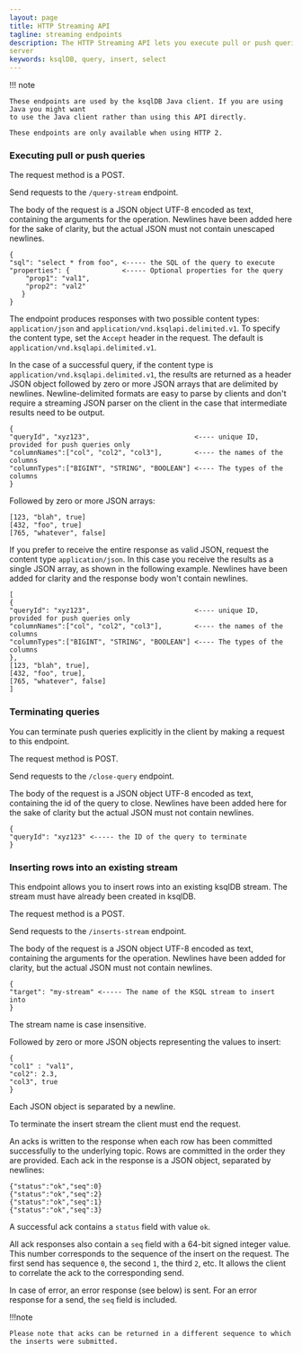 ```yaml
---
layout: page
title: HTTP Streaming API
tagline: streaming endpoints
description: The HTTP Streaming API lets you execute pull or push queries and stream inserts to the
server
keywords: ksqlDB, query, insert, select
---
```


!!! note

    These endpoints are used by the ksqlDB Java client. If you are using Java you might want
    to use the Java client rather than using this API directly.

    These endpoints are only available when using HTTP 2.

### Executing pull or push queries

The request method is a POST.

Send requests to the `/query-stream` endpoint.

The body of the request is a JSON object UTF-8 encoded as text, containing the arguments for the
operation. Newlines have been added here for the sake of clarity, but the actual JSON must not contain
 unescaped newlines.

```
{
"sql": "select * from foo", <----- the SQL of the query to execute
"properties": {             <----- Optional properties for the query
    "prop1": "val1",
    "prop2": "val2"
   }
}

```

The endpoint produces responses with two possible content types: `application/json` and
`application/vnd.ksqlapi.delimited.v1`. To specify the content type, set the `Accept`
header in the request. The default is `application/vnd.ksqlapi.delimited.v1`.

In the case of a successful query, if the content type is `application/vnd.ksqlapi.delimited.v1`,
the results are returned as a header JSON object followed by zero or more JSON arrays
that are delimited by newlines. Newline-delimited formats are easy to parse by clients and don't require
a streaming JSON parser on the client in the case that intermediate results need to be output.

```
{
"queryId", "xyz123",                          <---- unique ID, provided for push queries only
"columnNames":["col", "col2", "col3"],        <---- the names of the columns
"columnTypes":["BIGINT", "STRING", "BOOLEAN"] <---- The types of the columns
}
```

Followed by zero or more JSON arrays:

```
[123, "blah", true]
[432, "foo", true]
[765, "whatever", false]
```

If you prefer to receive the entire response as valid JSON, request the
content type `application/json`. In this case you receive the results as a single JSON
array, as shown in the following example. Newlines have been added for clarity and the response body
won't contain newlines.

```
[
{
"queryId": "xyz123",                          <---- unique ID, provided for push queries only
"columnNames":["col", "col2", "col3"],        <---- the names of the columns
"columnTypes":["BIGINT", "STRING", "BOOLEAN"] <---- The types of the columns
},
[123, "blah", true],
[432, "foo", true],
[765, "whatever", false]
]
```

### Terminating queries

You can terminate push queries explicitly in the client by making a request to this endpoint.

The request method is POST.

Send requests to the `/close-query` endpoint.

The body of the request is a JSON object UTF-8 encoded as text, containing the id of the 
query to close. Newlines have been added here for the sake of clarity but the actual JSON must not
contain newlines.

```
{
"queryId": "xyz123" <----- the ID of the query to terminate
}

```
 
### Inserting rows into an existing stream

This endpoint allows you to insert rows into an existing ksqlDB stream. The stream must have
already been created in ksqlDB.

The request method is a POST.

Send requests to the `/inserts-stream` endpoint.

The body of the request is a JSON object UTF-8 encoded as text, containing the arguments for the
operation. Newlines have been added for clarity, but the actual JSON must not contain newlines.

```
{
"target": "my-stream" <----- The name of the KSQL stream to insert into
}

```

The stream name is case insensitive. 

Followed by zero or more JSON objects representing the values to insert:

```
{
"col1" : "val1",
"col2": 2.3,
"col3", true
}
```
Each JSON object is separated by a newline.

To terminate the insert stream the client must end the request.

An acks is written to the response when each row has been
committed successfully to the underlying topic. Rows are committed in the order they are provided.
Each ack in the response is a JSON object, separated by newlines:

```
{"status":"ok","seq":0}
{"status":"ok","seq":2}
{"status":"ok","seq":1}
{"status":"ok","seq":3}
```

A successful ack contains a `status` field with value `ok`.

All ack responses also contain a `seq` field with a 64-bit signed integer value. This number
corresponds to the sequence of the insert on the request. The first send has sequence `0`, the second
`1`, the third `2`, etc. It allows the client to correlate the ack to the corresponding send.

In case of error, an error response (see below) is sent. For an error response for a send, the
`seq` field is included. 

!!!note
    
    Please note that acks can be returned in a different sequence to which the inserts were submitted. 
